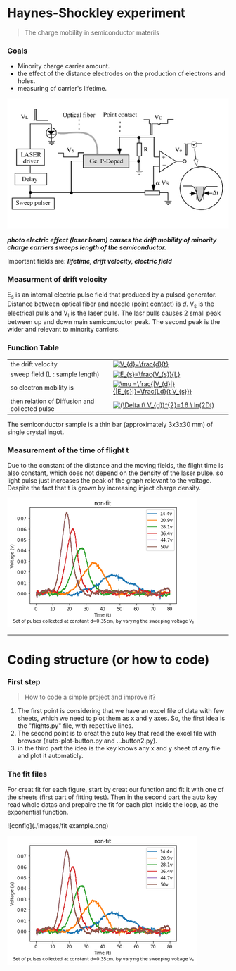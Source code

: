 # Haynes-Shockley experiment
> The charge mobility in semiconductor materils
### Goals
- Minority charge carrier amount.
- the effect of the distance electrodes on the production of electrons and holes.
- measuring of carrier's lifetime.

![config](./images/image.jpg)

***photo electric effect (laser beam) causes the drift mobility of minority charge carriers sweeps length of the semiconductor.***

Important fields are: ***lifetime, drift velocity, electric field***

<h3>Measurment of drift velocity</h3>
<p>
  E<sub>s</sub> is an internal electric pulse field that produced by a pulsed generator. Distance between optical fiber and needle (<ins>point contact</ins>) is <em>d</em>.  V<sub>s</sub> is the electrical pulls and V<sub>l</sub> is the laser pulls. The lasr pulls causes 2 small peak between up and down main semiconductor peak. The second peak is the wider and relevant to minority carriers.
</p>

<!DOCTYPE html>
<html>
<head>
</head>
<body>
  <h3>Function Table</h3>
  <table>
    <tr>
      <td>the drift velocity</td>
      <td><a href=""https://www.codecogs.com/eqnedit.php?latex=V_{d}=\frac{d}{t}" target="_blank"><img src="https://latex.codecogs.com/gif.latex?V_{d}=\frac{d}{t}" title="V_{d}=\frac{d}{t}" /></a></td>
    </tr>
      <tr>
    <td>sweep field (L : sample length)</td>
    <td><a href="https://www.codecogs.com/eqnedit.php?latex=E_{s}=\frac{V_{s}}{L}" target="_blank"><img src="https://latex.codecogs.com/gif.latex?E_{s}=\frac{V_{s}}{L}" title="E_{s}=\frac{V_{s}}{L}" /></a></td>
  </tr>
    <tr>
        <td>so electron mobility is</td>
        <td><a href="https://www.codecogs.com/eqnedit.php?latex=\mu&space;=\frac{|V_{d}|}{|E_{s}|}=\frac{Ld}{t&space;V_{s}}" target="_blank"><img src="https://latex.codecogs.com/gif.latex?\mu&space;=\frac{|V_{d}|}{|E_{s}|}=\frac{Ld}{t&space;V_{s}}" title="\mu =\frac{|V_{d}|}{|E_{s}|}=\frac{Ld}{t V_{s}}}" /></a></td>
    </tr>
    <tr>
        <td>then relation of Diffusion and collected pulse</td>
        <td><a href="https://www.codecogs.com/eqnedit.php?latex=(\Delta&space;t\&space;V_{d})^{2}=16&space;\&space;ln(2Dt)" target="_blank"><img src="https://latex.codecogs.com/gif.latex?(\Delta&space;t\&space;V_{d})^{2}=16&space;\&space;ln(2Dt)" title="(\Delta t\ V_{d})^{2}=16 \ ln(2Dt)" /></a></td>
  </tr>
</table>

<p> The semiconductor sample is a thin bar (approximately 3x3x30 mm) of single crystal ingot.</p>

<h3>Measurement of the time of flight t</h3>
<p> Due to the constant of the distance and the moving fields, the flight time is also constant, which does not depend on the density of the laser pulse. so light pulse just increases the peak of the graph relevant to the voltage. Despite the fact that t is grown by increasing inject charge density.</p>

![config](./images/flight-peaks.png)

<hr>
</body>
</html>

# Coding structure (or how to code)
### First step
> How to code a simple project and improve it?
1) The first point is considering that we have an excel file of data with few sheets, which we need to plot them as x and y axes. So, the first idea is the "flights.py" file, with repetitive lines. 
2) The second point is to creat the auto key that read the excel file with browser (auto-plot-button.py and ...button2.py).
3) in the third part the idea is the key knows any x and y sheet of any file and plot it automaticly.

### The fit files
For creat fit for each figure, start by creat our function and fit it with one of the sheets (first part of fitting test).
Then in the second part the auto key read whole datas and prepaire the fit for each plot inside the loop, as the exponential function.

![config](./images/fit example.png)

![config](./images/flight-peaks.png)